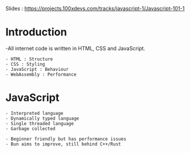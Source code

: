 

Slides : https://projects.100xdevs.com/tracks/javascript-1/Javascript-101-1


# Introduction

-All internet code is written in HTML, CSS and JavaScript.

    - HTML : Structure
    - CSS : Styling
    - JavaScript : Behaviour
    - WebAssembly : Performance

# JavaScript

    - Interpreted language
    - Dynamically typed language
    - Single threaded language
    - Garbage collected

    - Beginner friendly but has performance issues
    - Bun aims to improve, still behind C++/Rust